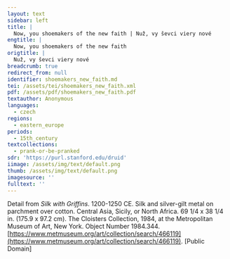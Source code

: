 ```yaml
---
layout: text
sidebar: left
title: |
  Now, you shoemakers of the new faith | Nuž, vy ševci viery nové
engtitle: |
  Now, you shoemakers of the new faith
origtitle: |
  Nuž, vy ševci viery nové
breadcrumb: true
redirect_from: null
identifier: shoemakers_new_faith.md
tei: /assets/tei/shoemakers_new_faith.xml
pdf: /assets/pdf/shoemakers_new_faith.pdf
textauthor: Anonymous
languages:
  - czech
regions:
  - eastern_europe
periods:
  - 15th_century
textcollections:
  - prank-or-be-pranked
sdr: 'https://purl.stanford.edu/druid'
iimage: /assets/img/text/default.png
thumb: /assets/img/text/default.png
imagesource: ''
fulltext: ''
---
```

 Detail from _Silk with Griffins_. 1200-1250 CE. Silk and silver-gilt metal on parchment over cotton. Central Asia, Sicily, or North Africa. 69 1/4 x 38 1/4 in. (175.9 x 97.2 cm). The Cloisters Collection, 1984, at the Metropolitan Museum of Art, New York. Object Number 1984.344. [https://www.metmuseum.org/art/collection/search/466119](https://www.metmuseum.org/art/collection/search/466119). [Public Domain]


 
